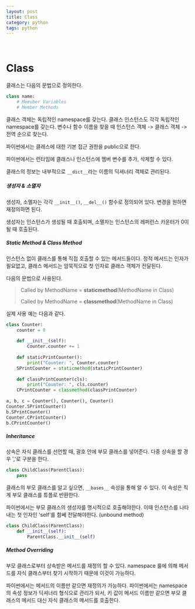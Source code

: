 ```yaml
---
layout: post
title: Class
category: python
tags: python
---
```


&nbsp;

# Class

클래스는 다음의 문법으로 정의한다.

```python
class name:
    # Memvber Variables
    # Member Methods
```

클래스 객체는 독립적인 namespace를 갖는다. 클래스 인스턴스도 각각 독립적인 namespace를 갖는다. 변수나 함수 이름을 찾을 때 인스턴스 객체 -> 클래스 객체 -> 전역 순으로 찾는다.

파이썬에서는 클래스에 대한 기본 접근 권한을 public으로 한다.

파이썬에서는 런타임에 클래스나 인스턴스에 멤버 변수를 추가, 삭제할 수 있다.

클래스의 정보는 내부적으로 `__dict__`라는 이름의 딕셔너리 객체로 관리된다.

##### 생성자 & 소멸자

생성자, 소멸자는 각각 `__init__()`, `__del__()` 함수로 정의되어 있다. 변경을 원하면 재정의하면 된다.

생성자는 인스턴스가 생성될 때 호출되며, 소멸자는 인스턴스의 레퍼런스 카운터가 0이 될 때 호출된다.

##### Static Method & Class Method

인스턴스 없이 클래스를 통해 직접 호출할 수 있는 메서드들이다. 정적 메서드는 인자가 필요없고, 클래스 메서드는 암묵적으로 첫 인자로 클래스 객체가 전달된다.

다음의 문법으로 사용된다.

>Called by MethodName = **staticmethod**(MethodName in Class)
>
>Called by MethodName = **classmethod**(MethodName in Class)

실제 사용 예는 다음과 같다.

```python
class Counter:
    counter = 0
    
    def __init__(self):
        Counter.counter += 1
        
    def staticPrintCounter():
        print("Counter: ", Counter.counter)
    SPrintCounter = staticmethod(staticPrintCounter)
        
    def classPrintCounter(cls):
        print("Counter: ", cls.counter)
	CPrintCounter = classmethod(classPrintCounter)
    
a, b, c = Counter(), Counter(), Counter()
Counter.SPrintCounter()
b.SPrintCounter()
Counter.CPrintCounter()
b.CPrintCounter()
```

##### Inheritance

상속은 자식 클래스를 선언할 때, 괄호 안에 부모 클래스를 넣어준다. 다중 상속을 할 경우 ','로 구분을 한다.

```python
class ChildClass(ParentClass):
    pass
```

클래스의 부모 클래스를 알고 싶으면, `__bases__` 속성을 통해 알 수 있다. 이 속성은 직계 부모 클래스를 튜플로 반환한다.

파이썬에서는 부모 클래스의 생성자를 명시적으로 호출해야한다. 이때 인스턴스를 나타내는 첫 인자인 'self'를 함쎄 전달해야한다. (unbound method)

```python
class ChildClass(ParentClass):
    def __init__(self):
        ParentClass.__init__(self)
```

##### Method Overriding

부모 클래스로부터 상속받은 메서드를 재정의 할 수 있다. namespace 룰에 의해 메서드를 자식 클래스부터 찾기 시작하기 때문에 이것이 가능하다.

파이썬에서는 메서드의 이름만 같으면 재정의가 가능하다. 파이썬에서는 namespace의 속성 정보가 딕셔너리 형식으로 관리가 되서, 키 값이 메서드 이름만 같으면 부모 클래스의 메서드 대신 자식 클래스의 메서드를 호출한다.